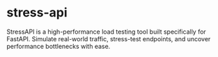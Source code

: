 # stress-api
StressAPI is a high-performance load testing tool built specifically for FastAPI. Simulate real-world traffic, stress-test endpoints, and uncover performance bottlenecks with ease.
